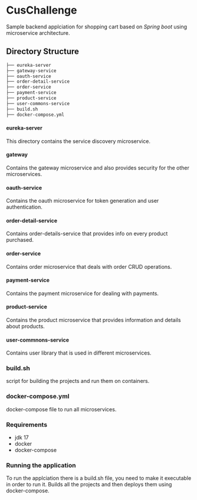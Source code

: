 # CusChallenge

Sample backend applciation for shopping cart based on *Spring boot* using microservice architecture.

## Directory Structure
```bash
├── eureka-server
├── gateway-service
├── oauth-service
├── order-detail-service
├── order-service
├── payment-service
├── product-service
├── user-commons-service
├── build.sh
├── docker-compose.yml
```



#### eureka-server 
This directory contains the service discovery microservice.

#### gateway 
Contains the gateway microservice and also provides security for the other microservices.

#### oauth-service
Contains the oauth microservice for token generation and user authentication.

#### order-detail-service
Contains order-details-service that provides info on every product purchased.

#### order-service
Contains order microservice that deals with order CRUD operations.

#### payment-service
Contains the payment microservice for dealing with payments.

#### product-service
Contains the product microservice that provides information and details about products.

#### user-commnons-service
Contains user library that is used in different microservices.


### build.sh
script for building the projects and run them on containers.


### docker-compose.yml
docker-compose file to run all microservices.

### Requirements

* jdk 17
* docker
* docker-compose

### Running  the application
To run the applciation there is a build.sh file, you need to make it executable in order to run it. Builds all the projects and then deploys them using docker-compose.
